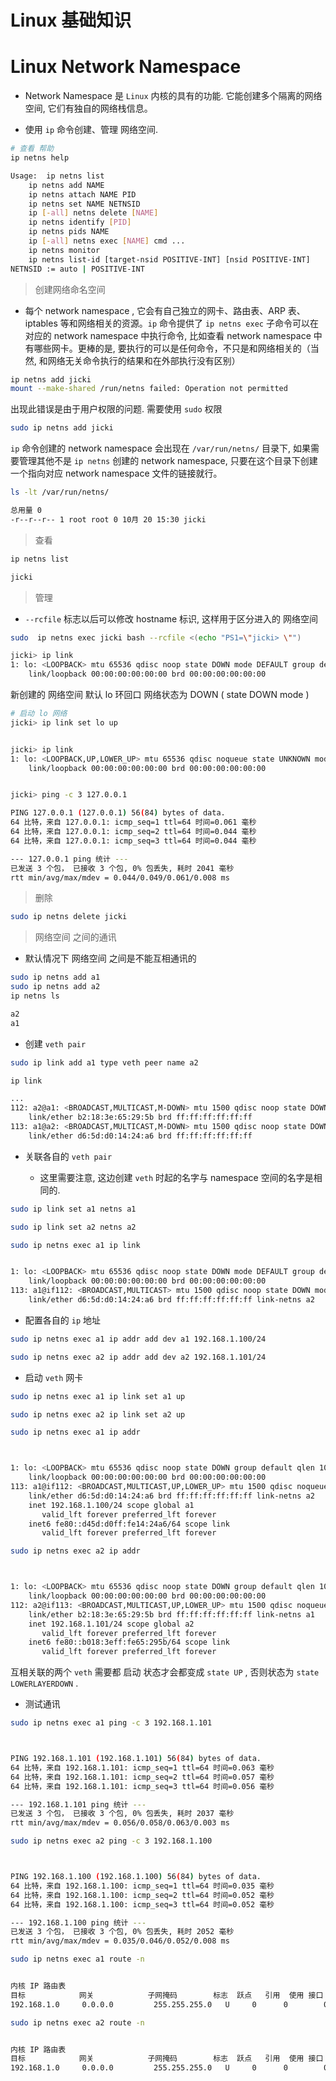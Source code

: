 # Linux 基础知识



# Linux Network Namespace

* Network Namespace 是 `Linux` 内核的具有的功能. 它能创建多个隔离的网络空间, 它们有独自的网络栈信息。

* 使用 `ip` 命令创建、管理 网络空间.


```bash
# 查看 帮助
ip netns help

Usage:	ip netns list
	ip netns add NAME
	ip netns attach NAME PID
	ip netns set NAME NETNSID
	ip [-all] netns delete [NAME]
	ip netns identify [PID]
	ip netns pids NAME
	ip [-all] netns exec [NAME] cmd ...
	ip netns monitor
	ip netns list-id [target-nsid POSITIVE-INT] [nsid POSITIVE-INT]
NETNSID := auto | POSITIVE-INT

```

> 创建网络命名空间

* 每个 network namespace , 它会有自己独立的网卡、路由表、ARP 表、iptables 等和网络相关的资源。`ip` 命令提供了 `ip netns exec` 子命令可以在对应的 network namespace 中执行命令, 比如查看 network namespace 中有哪些网卡。更棒的是, 要执行的可以是任何命令，不只是和网络相关的（当然, 和网络无关命令执行的结果和在外部执行没有区别）


```bash
ip netns add jicki 
mount --make-shared /run/netns failed: Operation not permitted

```

出现此错误是由于用户权限的问题. 需要使用 `sudo` 权限


```bash
sudo ip netns add jicki

```


`ip` 命令创建的 network namespace 会出现在 `/var/run/netns/` 目录下, 如果需要管理其他不是 `ip netns` 创建的 network namespace, 只要在这个目录下创建一个指向对应 network namespace 文件的链接就行。


```bash
ls -lt /var/run/netns/

总用量 0
-r--r--r-- 1 root root 0 10月 20 15:30 jicki

```


> 查看


```bash
ip netns list

jicki
```


> 管理

* `--rcfile` 标志以后可以修改 hostname 标识, 这样用于区分进入的 网络空间



```bash
sudo  ip netns exec jicki bash --rcfile <(echo "PS1=\"jicki> \"")

jicki> ip link
1: lo: <LOOPBACK> mtu 65536 qdisc noop state DOWN mode DEFAULT group default qlen 1000
    link/loopback 00:00:00:00:00:00 brd 00:00:00:00:00:00

```


新创建的 网络空间 默认 lo 环回口 网络状态为 DOWN ( state DOWN mode )


```bash
# 启动 lo 网络
jicki> ip link set lo up


jicki> ip link
1: lo: <LOOPBACK,UP,LOWER_UP> mtu 65536 qdisc noqueue state UNKNOWN mode DEFAULT group default qlen 1000
    link/loopback 00:00:00:00:00:00 brd 00:00:00:00:00:00

```



```bash

jicki> ping -c 3 127.0.0.1

PING 127.0.0.1 (127.0.0.1) 56(84) bytes of data.
64 比特，来自 127.0.0.1: icmp_seq=1 ttl=64 时间=0.061 毫秒
64 比特，来自 127.0.0.1: icmp_seq=2 ttl=64 时间=0.044 毫秒
64 比特，来自 127.0.0.1: icmp_seq=3 ttl=64 时间=0.044 毫秒

--- 127.0.0.1 ping 统计 ---
已发送 3 个包， 已接收 3 个包, 0% 包丢失, 耗时 2041 毫秒
rtt min/avg/max/mdev = 0.044/0.049/0.061/0.008 ms
```


> 删除

```bash
sudo ip netns delete jicki

```



> 网络空间 之间的通讯


* 默认情况下 网络空间 之间是不能互相通讯的

```bash
sudo ip netns add a1      
sudo ip netns add a2
ip netns ls

a2
a1
```



* 创建 `veth pair`


```bash
sudo ip link add a1 type veth peer name a2

```


```bash
ip link

...
112: a2@a1: <BROADCAST,MULTICAST,M-DOWN> mtu 1500 qdisc noop state DOWN mode DEFAULT group default qlen 1000
    link/ether b2:18:3e:65:29:5b brd ff:ff:ff:ff:ff:ff
113: a1@a2: <BROADCAST,MULTICAST,M-DOWN> mtu 1500 qdisc noop state DOWN mode DEFAULT group default qlen 1000
    link/ether d6:5d:d0:14:24:a6 brd ff:ff:ff:ff:ff:ff
```


* 关联各自的 `veth pair`

  * 这里需要注意, 这边创建 `veth` 时起的名字与 namespace 空间的名字是相同的.

```bash
sudo ip link set a1 netns a1

sudo ip link set a2 netns a2
```


```bash
sudo ip netns exec a1 ip link


1: lo: <LOOPBACK> mtu 65536 qdisc noop state DOWN mode DEFAULT group default qlen 1000
    link/loopback 00:00:00:00:00:00 brd 00:00:00:00:00:00
113: a1@if112: <BROADCAST,MULTICAST> mtu 1500 qdisc noop state DOWN mode DEFAULT group default qlen 1000
    link/ether d6:5d:d0:14:24:a6 brd ff:ff:ff:ff:ff:ff link-netns a2
```


* 配置各自的 `ip` 地址


```bash
sudo ip netns exec a1 ip addr add dev a1 192.168.1.100/24

sudo ip netns exec a2 ip addr add dev a2 192.168.1.101/24

```


* 启动 `veth` 网卡


```bash
sudo ip netns exec a1 ip link set a1 up

sudo ip netns exec a2 ip link set a2 up

```

```bash
sudo ip netns exec a1 ip addr



1: lo: <LOOPBACK> mtu 65536 qdisc noop state DOWN group default qlen 1000
    link/loopback 00:00:00:00:00:00 brd 00:00:00:00:00:00
113: a1@if112: <BROADCAST,MULTICAST,UP,LOWER_UP> mtu 1500 qdisc noqueue state UP group default qlen 1000
    link/ether d6:5d:d0:14:24:a6 brd ff:ff:ff:ff:ff:ff link-netns a2
    inet 192.168.1.100/24 scope global a1
       valid_lft forever preferred_lft forever
    inet6 fe80::d45d:d0ff:fe14:24a6/64 scope link 
       valid_lft forever preferred_lft forever

```

```bash
sudo ip netns exec a2 ip addr        



1: lo: <LOOPBACK> mtu 65536 qdisc noop state DOWN group default qlen 1000
    link/loopback 00:00:00:00:00:00 brd 00:00:00:00:00:00
112: a2@if113: <BROADCAST,MULTICAST,UP,LOWER_UP> mtu 1500 qdisc noqueue state UP group default qlen 1000
    link/ether b2:18:3e:65:29:5b brd ff:ff:ff:ff:ff:ff link-netns a1
    inet 192.168.1.101/24 scope global a2
       valid_lft forever preferred_lft forever
    inet6 fe80::b018:3eff:fe65:295b/64 scope link 
       valid_lft forever preferred_lft forever
```

互相关联的两个 `veth` 需要都 启动 状态才会都变成 `state UP` , 否则状态为 `state LOWERLAYERDOWN` .



* 测试通讯


```bash
sudo ip netns exec a1 ping -c 3 192.168.1.101



PING 192.168.1.101 (192.168.1.101) 56(84) bytes of data.
64 比特，来自 192.168.1.101: icmp_seq=1 ttl=64 时间=0.063 毫秒
64 比特，来自 192.168.1.101: icmp_seq=2 ttl=64 时间=0.057 毫秒
64 比特，来自 192.168.1.101: icmp_seq=3 ttl=64 时间=0.056 毫秒

--- 192.168.1.101 ping 统计 ---
已发送 3 个包， 已接收 3 个包, 0% 包丢失, 耗时 2037 毫秒
rtt min/avg/max/mdev = 0.056/0.058/0.063/0.003 ms
```


```bash
sudo ip netns exec a2 ping -c 3 192.168.1.100



PING 192.168.1.100 (192.168.1.100) 56(84) bytes of data.
64 比特，来自 192.168.1.100: icmp_seq=1 ttl=64 时间=0.035 毫秒
64 比特，来自 192.168.1.100: icmp_seq=2 ttl=64 时间=0.052 毫秒
64 比特，来自 192.168.1.100: icmp_seq=3 ttl=64 时间=0.052 毫秒

--- 192.168.1.100 ping 统计 ---
已发送 3 个包， 已接收 3 个包, 0% 包丢失, 耗时 2052 毫秒
rtt min/avg/max/mdev = 0.035/0.046/0.052/0.008 ms
```



```bash
sudo ip netns exec a1 route -n   


内核 IP 路由表
目标            网关            子网掩码        标志  跃点   引用  使用 接口
192.168.1.0     0.0.0.0         255.255.255.0   U     0      0        0 a1
```


```bash
sudo ip netns exec a2 route -n


内核 IP 路由表
目标            网关            子网掩码        标志  跃点   引用  使用 接口
192.168.1.0     0.0.0.0         255.255.255.0   U     0      0        0 a2

```



